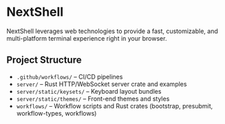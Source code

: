 # NextShell
NextShell leverages web technologies to provide a fast, customizable, and multi-platform terminal experience right in your browser.

## Project Structure
- `.github/workflows/` – CI/CD pipelines
- `server/` – Rust HTTP/WebSocket server crate and examples
- `server/static/keysets/` – Keyboard layout bundles
- `server/static/themes/` – Front-end themes and styles
- `workflows/` – Workflow scripts and Rust crates (bootstrap, presubmit, workflow-types, workflows)

